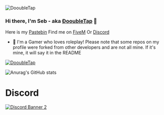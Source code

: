 <p align="left"> <img src="https://komarev.com/ghpvc/?username=DooubleTap&label=Profile%20views&color=0e75b6&style=flat" alt="DooubleTap" /> </p>

### Hi there, I'm Seb - aka [ÐooubleTap][Discord] 👋 
Here is my [Pastebin]
Find me on [FiveM] Or [Discord]

- 🌱 I'm a Gamer who loves roleplay!
Please note that some repos on my profile were forked from other developers and are not all mine. 
If it's mine, it will say it in the README

<p align="left"> <a href="https://github.com/ryo-ma/github-profile-trophy"><img src="https://github-profile-trophy.vercel.app/?username=DooubleTap&theme=discord" alt="DooubleTap" /></a> </p>

![Anurag's GitHub stats](https://github-readme-stats.vercel.app/api?username=DooubleTap&show_icons=true&theme=radical)

[Pastebin]: https://pastebin.com/u/Seb
[FiveM]: https://forum.cfx.re/u/dooubletap/summary
[Discord]: https://discord.com/users/76182535192715264

# Discord
<a href='https://discord.gg/rpqc'>![Discord Banner 2](https://discordapp.com/api/guilds/1241527955587334245/widget.png?style=banner2)</a>
